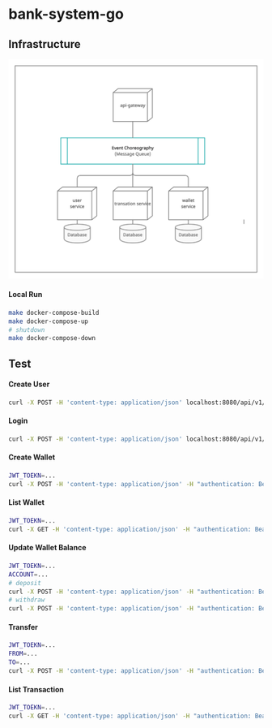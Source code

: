 # bank-system-go

## Infrastructure

![infrastructure](infra.png)

#### Local Run
```bash
make docker-compose-build
make docker-compose-up
# shutdown
make docker-compose-down
```
## Test
#### Create User
```bash
curl -X POST -H 'content-type: application/json' localhost:8080/api/v1/register -d '{"name": "test", "account": "test1", "password":"123456"}' -i
```
#### Login
```bash
curl -X POST -H 'content-type: application/json' localhost:8080/api/v1/login -d '{"account":"test1","password":"123456"}' -i
```

#### Create Wallet
```bash
JWT_TOEKN=...
curl -X POST -H 'content-type: application/json' -H "authentication: Bearer ${JWT_TOKEN}" localhost:8080/api/v1/wallet -d '{"type":1,"currency_id":1}' -i
```

#### List Wallet
```bash
JWT_TOEKN=...
curl -X GET -H 'content-type: application/json' -H "authentication: Bearer ${JWT_TOKEN}" localhost:8080/api/v1/wallets -d '{"pagination":{"page":0,"per_page":10},"sort":[{"sort_field":"id","sort_order":"DESC"}]}' -i
```

#### Update Wallet Balance
```bash
JWT_TOEKN=...
ACCOUNT=...
# deposit
curl -X POST -H 'content-type: application/json' -H "authentication: Bearer ${JWT_TOKEN}" localhost:8080/api/v1/wallet/balance -d "{\"type\":1,\"account_number\":\"${ACCOUNT}\",\"amount\":100}" -i
# withdraw
curl -X POST -H 'content-type: application/json' -H "authentication: Bearer ${JWT_TOKEN}" localhost:8080/api/v1/wallet/balance -d "{\"type\":2,\"account_number\":\"${ACCOUNT}\",\"amount\":100}" -i
```

#### Transfer
```bash
JWT_TOEKN=...
FROM=...
TO=...
curl -X POST -H 'content-type: application/json' -H "authentication: Bearer ${JWT_TOKEN}" localhost:8080/api/v1/transfer -d "{\"type\":3,\"from\":\"${FROM}\",\"to\":\"${TO}\",\"amount\":100}" -i
```

#### List Transaction
```bash
JWT_TOEKN=...
curl -X GET -H 'content-type: application/json' -H "authentication: Bearer ${JWT_TOKEN}" localhost:8080/api/v1/transactions -d "{\"account_number\":\"${ACCOUNT}\",\"pagination\":{\"page\":0,\"per_page\":50}}" -i
```
